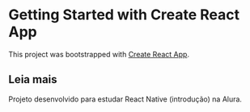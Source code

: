 # Getting Started with Create React App

This project was bootstrapped with [Create React App](https://github.com/facebook/create-react-app).

## Leia mais

Projeto desenvolvido para estudar React Native (introdução) na Alura.
